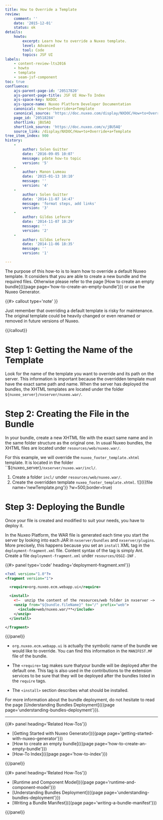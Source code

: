 ```yaml
---
title: How to Override a Template
review:
    comment: ''
    date: '2015-12-01'
    status: ok
details:
    howto:
        excerpt: Learn how to override a Nuxeo template.
        level: Advanced
        tool: Code
        topics: JSF UI
labels:
    - content-review-lts2016
    - howto
    - template
    - seam-jsf-component
toc: true
confluence:
    ajs-parent-page-id: '20517820'
    ajs-parent-page-title: JSF UI How-To Index
    ajs-space-key: NXDOC
    ajs-space-name: Nuxeo Platform Developer Documentation
    canonical: How+to+Override+a+Template
    canonical_source: 'https://doc.nuxeo.com/display/NXDOC/How+to+Override+a+Template'
    page_id: '20518284'
    shortlink: jBU5AQ
    shortlink_source: 'https://doc.nuxeo.com/x/jBU5AQ'
    source_link: /display/NXDOC/How+to+Override+a+Template
tree_item_index: 900
history:
    -
        author: Solen Guitter
        date: '2016-09-05 10:07'
        message: pdate how-to topic
        version: '5'
    -
        author: Manon Lumeau
        date: '2015-01-13 10:10'
        message: ''
        version: '4'
    -
        author: Solen Guitter
        date: '2014-11-07 14:47'
        message: 'format steps, add links'
        version: '3'
    -
        author: Gildas Lefevre
        date: '2014-11-07 10:29'
        message: ''
        version: '2'
    -
        author: Gildas Lefevre
        date: '2014-11-06 18:35'
        message: ''
        version: '1'

---
```

The purpose of this how-to is to learn how to override a default Nuxeo template. It considers that you are able to create a new bundle and the required files. Otherwise please refer to the page [How to create an empty bundle]({{page page='how-to-create-an-empty-bundle'}}) or use the Nuxeo Generator.

{{#> callout type='note' }}

Just remember that overriding a default template is risky for maintenance. The original template could be heavily changed or even renamed or removed in future versions of Nuxeo.

{{/callout}}

# Step 1: Getting the Name of the Template

Look for the name of the template you want to override and its path on the server. This information is important because the overridden template must have the exact same path and name. When the server has deployed the bundles, the XHTML templates are located under the folder `${nuxeo_server}/nxserver/nuxeo.war/`.

# Step 2: Creating the File in the Bundle

In your bundle, create a new XHTML file with the exact same name and in the same folder structure as the original one. In usual Nuxeo bundles, the XHTML files are located under `resources/web/nuxeo.war/`.

For this example, we will override the `nuxeo_footer_template.xhtml` template. It is located in the folder ``${nuxeo_server}`/nxserver/nuxeo.war/incl/`.

1.  Create a folder `incl/` under `resources/web/nuxeo.war/`.
2.  Create the overridden template `nuxeo_footer_template.xhtml`.
    ![]({{file name='newTemplate.png'}} ?w=500,border=true)

# Step 3: Deploying the Bundle

Once your file is created and modified to suit your needs, you have to deploy it.

In the Nuxeo Platform, the WAR file is generated each time you start the server by looking into each JAR in `nxserver/bundles` and `nxserver/plugins`. More precisely, this happens because you set an `install` XML tag in the `deployment-fragment.xml` file. Content syntax of the tag is simply Ant. Create a file&nbsp;`deployment-fragment.xml` under `resources/OSGI-INF` _._

{{#> panel type='code' heading='deployment-fragment.xml'}}

```xml
<?xml version="1.0"?>
<fragment version="1">

  <require>org.nuxeo.ecm.webapp.ui</require>

  <install>
    <!–  unzip the content of the resources/web folder in nxserver –>
    <unzip from="${bundle.fileName}" to="/" prefix="web">
      <include>web/nuxeo.war/**</include>
    </unzip>
  </install>

</fragment>
```

{{/panel}}

*   `org.nuxeo.ecm.webapp.ui` is actually the symbolic name of the bundle we would like to override. You can find this information in the `MANIFEST.MF` file of the bundle.
*   The `<require>` tag makes sure thatyour bundle will be deployed after the default one. This tag is also used in the contributions to the extension services to be sure that they will be deployed after the bundles listed in the `require` tags.

*   The `<install>` section describes what should be installed.

For more information about the bundle deployment, do not hesitate to read the page [Understanding Bundles Deployment]({{page page='understanding-bundles-deployment'}}).

* * *

<div class="row" data-equalizer data-equalize-on="medium">
<div class="column medium-6">
{{#> panel heading='Related How-Tos'}}

- [Getting Started with Nuxeo Generator]({{page page='getting-started-with-nuxeo-generator'}})
- [How to create an empty bundle]({{page page='how-to-create-an-empty-bundle'}})
- [How-To Index]({{page page='how-to-index'}})

{{/panel}}
</div>
<div class="column medium-6">
{{#> panel heading='Related How-Tos'}}

- [Runtime and Component Model]({{page page='runtime-and-component-model'}})
- [Understanding Bundles Deployment]({{page page='understanding-bundles-deployment'}})
- [Writing a Bundle Manifest]({{page page='writing-a-bundle-manifest'}})

{{/panel}}
</div>
</div>
